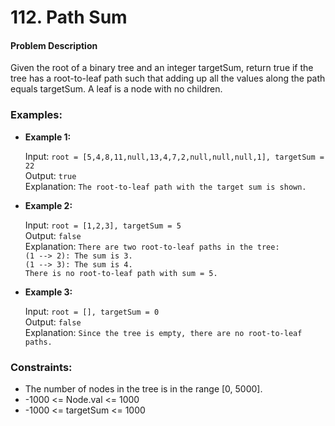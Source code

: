 # 112. Path Sum

#### Problem Description

Given the root of a binary tree and an integer targetSum, return true if the tree has a root-to-leaf path such that adding up all the values along the path equals targetSum. A leaf is a node with no children.


### Examples:
 
- **Example 1:**


    Input: `root = [5,4,8,11,null,13,4,7,2,null,null,null,1], targetSum = 22`\
    Output: `true`\
    Explanation: `The root-to-leaf path with the target sum is shown.`

- **Example 2:**

    Input: `root = [1,2,3], targetSum = 5`\
    Output: `false`\
    Explanation: `There are two root-to-leaf paths in the tree:`\
    `(1 --> 2): The sum is 3.`\
    `(1 --> 3): The sum is 4.`\
    `There is no root-to-leaf path with sum = 5.`

- **Example 3:**

    Input: `root = [], targetSum = 0`\
    Output: `false`\
    Explanation: `Since the tree is empty, there are no root-to-leaf paths.`
 

### Constraints:

- The number of nodes in the tree is in the range [0, 5000].
- -1000 <= Node.val <= 1000
- -1000 <= targetSum <= 1000